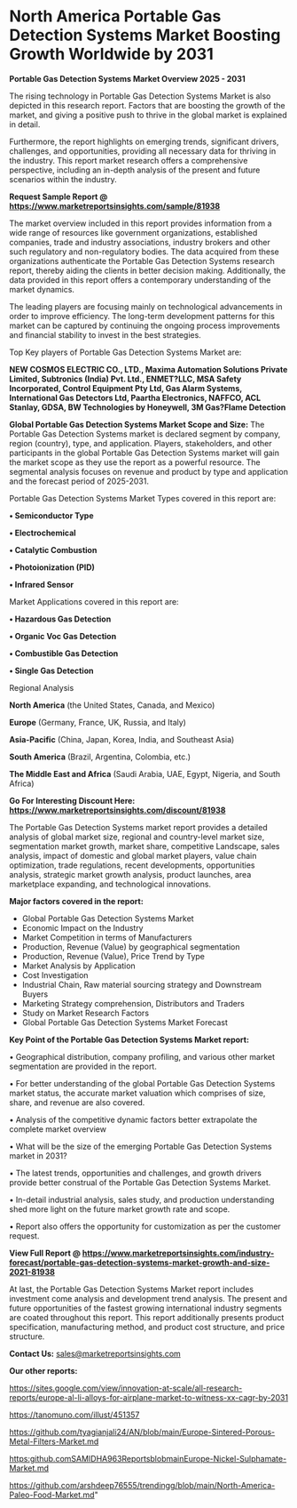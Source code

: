 # North America Portable Gas Detection Systems Market Boosting Growth Worldwide by 2031

<Strong> Portable Gas Detection Systems Market Overview 2025 - 2031</strong>

The rising technology in Portable Gas Detection Systems Market is also depicted in this research report. Factors that are boosting the growth of the market, and giving a positive push to thrive in the global market is explained in detail.

Furthermore, the report highlights on emerging trends, significant drivers, challenges, and opportunities, providing all necessary data for thriving in the industry. This report market research offers a comprehensive perspective, including an in-depth analysis of the present and future scenarios within the industry.

<strong>Request Sample Report @ <a href=https://www.marketreportsinsights.com/sample/81938>https://www.marketreportsinsights.com/sample/81938</a></strong>

The market overview included in this report provides information from a wide range of resources like government organizations, established companies, trade and industry associations, industry brokers and other such regulatory and non-regulatory bodies. The data acquired from these organizations authenticate the Portable Gas Detection Systems research report, thereby aiding the clients in better decision making. Additionally, the data provided in this report offers a contemporary understanding of the market dynamics.

The leading players are focusing mainly on technological advancements in order to improve efficiency. The long-term development patterns for this market can be captured by continuing the ongoing process improvements and financial stability to invest in the best strategies.

Top Key players of Portable Gas Detection Systems Market are:

<strong>NEW COSMOS ELECTRIC CO., LTD., Maxima Automation Solutions Private Limited, Subtronics (India) Pvt. Ltd., ENMET?LLC, MSA Safety Incorporated, Control Equipment Pty Ltd, Gas Alarm Systems, International Gas Detectors Ltd, Paartha Electronics, NAFFCO, ACL Stanlay, GDSA, BW Technologies by Honeywell, 3M Gas?Flame Detection</strong>

<strong><b>Global Portable Gas Detection Systems Market Scope and Size:</b></strong>
The Portable Gas Detection Systems market is declared segment by company, region (country), type, and application. Players, stakeholders, and other participants in the global Portable Gas Detection Systems market will gain the market scope as they use the report as a powerful resource. The segmental analysis focuses on revenue and product by type and application and the forecast period of 2025-2031.

Portable Gas Detection Systems Market Types covered in this report are:

<strong>• Semiconductor Type

• Electrochemical

• Catalytic Combustion

• Photoionization (PID)

• Infrared Sensor</strong>

Market Applications covered in this report are:

<strong>• Hazardous Gas Detection

• Organic Voc Gas Detection

• Combustible Gas Detection

• Single Gas Detection</strong> 

Regional Analysis

<strong>North America</strong> (the United States, Canada, and Mexico)

<strong>Europe</strong> (Germany, France, UK, Russia, and Italy)

<strong>Asia-Pacific</strong> (China, Japan, Korea, India, and Southeast Asia)

<strong>South America</strong> (Brazil, Argentina, Colombia, etc.)

<strong>The Middle East and Africa</strong> (Saudi Arabia, UAE, Egypt, Nigeria, and South Africa)

<strong>Go For Interesting Discount Here: <a href=https://www.marketreportsinsights.com/discount/81938>https://www.marketreportsinsights.com/discount/81938</a></strong>

The Portable Gas Detection Systems market report provides a detailed analysis of global market size, regional and country-level market size, segmentation market growth, market share, competitive Landscape, sales analysis, impact of domestic and global market players, value chain optimization, trade regulations, recent developments, opportunities analysis, strategic market growth analysis, product launches, area marketplace expanding, and technological innovations.

<strong><b>Major factors covered in the report:</b></strong>
<ul>
  <li>Global Portable Gas Detection Systems Market </li>
  <li>Economic Impact on the Industry</li>
  <li>Market Competition in terms of Manufacturers</li>
  <li>Production, Revenue (Value) by geographical segmentation</li>
  <li>Production, Revenue (Value), Price Trend by Type</li>
  <li>Market Analysis by Application</li>
  <li>Cost Investigation</li>
  <li>Industrial Chain, Raw material sourcing strategy and Downstream Buyers</li>
  <li>Marketing Strategy comprehension, Distributors and Traders</li>
  <li>Study on Market Research Factors</li>
  <li>Global Portable Gas Detection Systems Market Forecast</li>
</ul>

<strong><b>Key Point of the Portable Gas Detection Systems Market report:</b></strong>

• Geographical distribution, company profiling, and various other market segmentation are provided in the report.

• For better understanding of the global Portable Gas Detection Systems market status, the accurate market valuation which comprises of size, share, and revenue are also covered.

• Analysis of the competitive dynamic factors better extrapolate the complete market overview

• What will be the size of the emerging Portable Gas Detection Systems market in 2031?

• The latest trends, opportunities and challenges, and growth drivers provide better construal of the Portable Gas Detection Systems Market.

• In-detail industrial analysis, sales study, and production understanding shed more light on the future market growth rate and scope.

• Report also offers the opportunity for customization as per the customer request.

<strong><b>View Full Report @ <a href=https://www.marketreportsinsights.com/industry-forecast/portable-gas-detection-systems-market-growth-and-size-2021-81938>https://www.marketreportsinsights.com/industry-forecast/portable-gas-detection-systems-market-growth-and-size-2021-81938</a></b></strong>


At last, the Portable Gas Detection Systems Market report includes investment come analysis and development trend analysis. The present and future opportunities of the fastest growing international industry segments are coated throughout this report. This report additionally presents product specification, manufacturing method, and product cost structure, and price structure.

<strong>Contact Us:</strong>
sales@marketreportsinsights.com

<strong>Our other reports:</strong>

<a href=https://sites.google.com/view/innovation-at-scale/all-research-reports/europe-al-li-alloys-for-airplane-market-to-witness-xx-cagr-by-2031>https://sites.google.com/view/innovation-at-scale/all-research-reports/europe-al-li-alloys-for-airplane-market-to-witness-xx-cagr-by-2031</a>

<a href=https://tanomuno.com/illust/451357>https://tanomuno.com/illust/451357</a>

<a href=https://github.com/tyagianjali24/AN/blob/main/Europe-Sintered-Porous-Metal-Filters-Market.md>https://github.com/tyagianjali24/AN/blob/main/Europe-Sintered-Porous-Metal-Filters-Market.md</a>

<a href=https:github.comSAMIDHA963ReportsblobmainEurope-Nickel-Sulphamate-Market.md>https:github.comSAMIDHA963ReportsblobmainEurope-Nickel-Sulphamate-Market.md</a>

<a href=https://github.com/arshdeep76555/trendingg/blob/main/North-America-Paleo-Food-Market.md>https://github.com/arshdeep76555/trendingg/blob/main/North-America-Paleo-Food-Market.md</a>"
